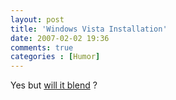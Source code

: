 ```yaml
---
layout: post
title: 'Windows Vista Installation'
date: 2007-02-02 19:36
comments: true
categories : [Humor]
---  
```


Yes but <a href="http://www.willitblend.com/">will it blend</a> ?

<object width="425" height="350"><param name="movie" value="http://www.youtube.com/v/54ypt_FzRAk"></param><param name="wmode" value="transparent"></param><embed src="http://www.youtube.com/v/54ypt_FzRAk" type="application/x-shockwave-flash" wmode="transparent" width="425" height="350"></embed></object>

